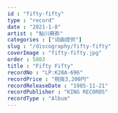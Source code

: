 ```yaml
---
id : "fifty-fifty"
type : "record"
date : "2021-1-8"
artist : "鮎川麻弥"
categories : ["词曲提供"]
slug : "/discography/fifty-fifty"
coverImage : "fifty-fifty.jpg"
order : 5803
title : "Fifty Fifty"
recordNo : "LP:K28A-696"
recordPrice : "税抜3,200円"
recordReleaseDate : "1985-11-21"
recordPublisher : "KING RECORDS"
recordType : "Album"
---
```


